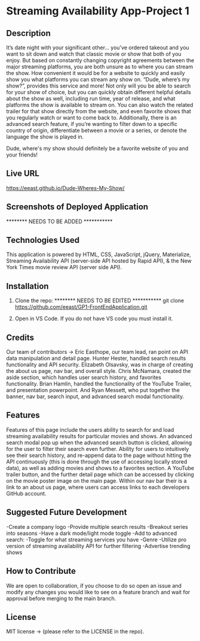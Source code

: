 # Streaming Availability App-Project 1

## Description

It’s date night with your significant other… you’ve ordered takeout and you want to sit down and watch that classic movie or show that both of you enjoy. But based on constantly changing copyright agreements between the major streaming platforms, you are both unsure as to where you can stream the show. How convenient it would be for a website to quickly and easily show you what platforms you can stream any show on. 
“Dude, where’s my show?”, provides this service and more! Not only will you be able to search for your show of choice, but you can quickly obtain different helpful details about the show as well, including run time, year of release, and what platforms the show is available to stream on. You can also watch the related trailer for that show directly from the website, and even favorite shows that you regularly watch or want to come back to. 
Additionally, there is an advanced search feature,  if you’re wanting to filter down to a specific country of origin, differentiate between a movie or a series, or denote the language the show is played in. 

Dude, where's my show should definitely be a favorite website of you and your friends!

## Live URL

https://eeast.github.io/Dude-Wheres-My-Show/

## Screenshots of Deployed Application

******** NEEDS TO BE ADDED ***********

## Technologies Used

This application is powered by HTML, CSS, JavaScript, jQuery, Materialize, Streaming Availability API (server-side API hosted by Rapid API), & the New York Times movie review API (server side API).

## Installation

1. Clone the repo:
   ******** NEEDS TO BE EDITED ***********
   git clone https://github.com/eeast/GP1-FrontEndApplication.git

2. Open in VS Code. If you do not have VS code you must install it.

## Credits

Our team of contributors -> Eric Easthope, our team lead, ran point on API data manipulation and detail page. Hunter Hester, handled search results functionality and API security. Elizabeth Olsavsky, was in charge of creating the about us page, nav bar, and overall style. Chris McNamara, created the aside section, which handles user search history, and favorites functionality. Brian Hamlin, handled the functionality of the YouTube Trailer, and presentation powerpoint. And Ryan Messett, who put together the banner, nav bar, search input, and advanced search modal functionality.

## Features

Features of this page include the users ability to search for and load streaming availability results for particular movies and shows. An advanced search modal pop up when the advanced search button is clicked, allowing for the user to filter their search even further. Ability for users to intuitively see their search history, and re-append data to the page without hitting the API continuously (this is done through the use of accessing locally stored data), as well as adding movies and shows to a favorites section. A YouTube trailer button, and the further detail page which can be accessed by clicking on the movie poster image on the main page. Within our nav bar their is a link to an about us page, where users can access links to each developers GitHub account. 

## Suggested Future Development

-Create a company logo
-Provide multiple search results
-Breakout series into seasons
-Have a dark mode/light mode toggle
-Add to advanced search:
    -Toggle for what streaming services you have
    -Genre
    -Utilize pro version of streaming availability API for further filtering
-Advertise trending shows

## How to Contribute

We are open to collaboration, if you choose to do so open an issue and modify any changes you would like to see on a feature branch and wait for approval before merging to the main branch.

## License

MIT license -> (please refer to the LICENSE in the repo).

